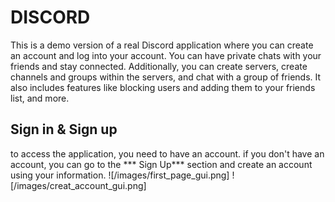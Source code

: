 # DISCORD
This is a demo version of a real Discord application where you can create an account and log into
your account. You can have private chats with your friends and stay connected. Additionally, you can
create servers, create channels and groups within the servers, and chat with a group of friends. It also
includes features like blocking users and adding them to your friends list, and more.
## Sign in & Sign up
to access the application, you need to have an account. if you don't have an account, you can go to the *** Sign Up*** section and create an account using your information.
![/images/first_page_gui.png]
![/images/creat_account_gui.png]
